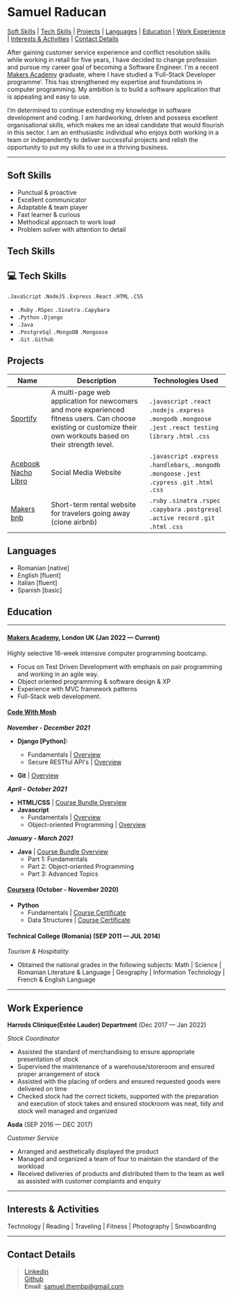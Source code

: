 # Samuel Raducan

[Soft Skills](#soft-skills) | [Tech Skills](#tech-skills) | [Projects](#projects) | [Languages](#languages) | [Education](#education) | [Work Experience](#work-experience) | [Interests & Activities](#interests--activities) | [Contact Details](#contact-details)

After gaining customer service experience and conflict resolution skills while working in retail for five years, I have decided to change profession and pursue my career goal of becoming a Software Engineer. I'm a recent [Makers Academy](https://makers.tech/) graduate, where I have studied a ‘Full-Stack Developer programme’. This has strengthened my expertise and foundations in computer programming. My ambition is to build a software application that is appealing and easy to use.  

I’m determined to continue extending my knowledge in software development and coding. I am hardworking, driven and possess excellent organisational skills, which makes me an ideal candidate that would flourish in this sector. I am an enthusiastic individual who enjoys both working in a team or independently to deliver successful projects and relish the opportunity to put my skills to use in a thriving business.

---

## Soft Skills

- Punctual & proactive
- Excellent communicator
- Adaptable & team player
- Fast learner & curious
- Methodical approach to work load
- Problem solver with attention to detail

## Tech Skills


## 💻 Tech Skills

`.JavaScript` `.NodeJS` `.Express` `.React` `.HTML` `.CSS`
- `.Ruby` `.RSpec` `.Sinatra` `.Capybara`
- `.Python` `.Django`
- `.Java`
- `.PostgreSql` `.MongoDB` `.Mongoose`  
- `.Git`  `.Github`

## Projects

| Name                                                                    | Description                                                       | Technologies Used                                                                                       |
| ----------------------------------------------------------------------- | ----------------------------------------------------------------- | ------------------------------------------------------------------------------------------------------- |
| [Sportify](https://github.com/valentina-maggio/sportify) | A multi-page web application for newcomers and more experienced fitness users. Can choose existing  or customize their own workouts based on their strength level. | `.javascript` `.react` `.nodejs` `.express` `.mongodb`    `.mongoose` `.jest` `.react testing library`  `.html`  `.css`
| [Acebook Nacho Libro](https://github.com/samuelmbp/Acebook-nacho-libro) | Social Media Website                                              | `.javascript` `.express` `.handlebars`, `.mongodb` `.mongoose` `.jest` `.cypress` `.git` `.html` `.css` |
| [Makers bnb](https://github.com/samuelmbp/makersbnb)                    | Short-term rental website for travelers going away (clone airbnb) | `.ruby` `.sinatra` `.rspec` `.capybara` `.postgresql` `.active record` `.git` `.html` `.css`            |


## Languages

- Romanian [native]
- English [fluent]
- Italian [fluent]
- Spanish [basic]

## Education

---

#### [Makers Academy](https://makers.tech/), London UK (Jan 2022 — Current)

Highly selective 16-week intensive computer programming bootcamp.

- Focus on Test Driven Development with emphasis on pair programming and working in an agile way.
- Object oriented programming & software design & XP
- Experience with MVC framework patterns
- Full-Stack web development.

#### [Code With Mosh](https://codewithmosh.com/)

**_November - December 2021_**

- **Django [Python]:**

  - Fundamentals | [Overview](https://codewithmosh.com/p/the-ultimate-django-part1)
  - Secure RESTful API's | [Overview](https://codewithmosh.com/p/the-ultimate-django-part2)

- **Git** | [Overview](https://codewithmosh.com/p/the-ultimate-git-course)

**_April - October 2021_**

- **HTML/CSS** | [Course Bundle Overview](https://codewithmosh.com/p/the-ultimate-html-css)
- **Javascript**
  - Fundamentals | [Overview](https://codewithmosh.com/p/javascript-basics-for-beginners)
  - Object-oriented Programming | [Overview](https://codewithmosh.com/p/object-oriented-programming-in-javascript)

**_January - March 2021_**

- **Java** | [Course Bundle Overview](https://codewithmosh.com/p/the-ultimate-java-mastery-series)
  - Part 1: Fundamentals
  - Part 2: Object-oriented Programming
  - Part 3: Advanced Topics

#### [Coursera](https://www.coursera.org/) (October - November 2020)

- **Python**
  - Fundamentals | [Course Certificate](https://coursera.org/share/65fd03391201226046a6a9e9a6fcb306)
  - Data Structures | [Course Certificate](https://coursera.org/share/e740172916f20689fb452226ad247c30)

#### Technical College (Romania) (SEP 2011 — JUL 2014)

_Tourism & Hospitality_

- Obtained the national grades in the following subjects: Math | Science | Romanian Literature & Language | Geography | Information Technology | French & English Language

---

## Work Experience

**Harrods Clinique(Estée Lauder) Department** (Dec 2017 — Jan 2022)

_Stock Coordinator_

- Assisted the standard of merchandising to ensure appropriate presentation of stock
- Supervised the maintenance of a warehouse/storeroom and ensured proper arrangement of stock
- Assisted with the placing of orders and ensured requested goods were delivered on time
- Checked stock had the correct tickets, supported with the preparation and execution of stock takes and ensured stockroom was neat, tidy and stock well managed and organized

**Asda** (SEP 2016 — DEC 2017)

_Customer Service_

- Arranged and aesthetically displayed the product
- Managed and organized a team of four to maintain the standard of the workload
- Received deliveries of products and distributed them to the team as well as assisted with customer complaints and enquiry

---

## Interests & Activities

Technology | Reading | Traveling | Fitness | Photography | Snowboarding

---

## Contact Details

> [Linkedin](https://www.linkedin.com/in/samuel-raducan-3b9683199/)<br/> 
> [Github](https://github.com/samuelmbp) </br> 
> **Email**: samuel.thembp@gmail.com
